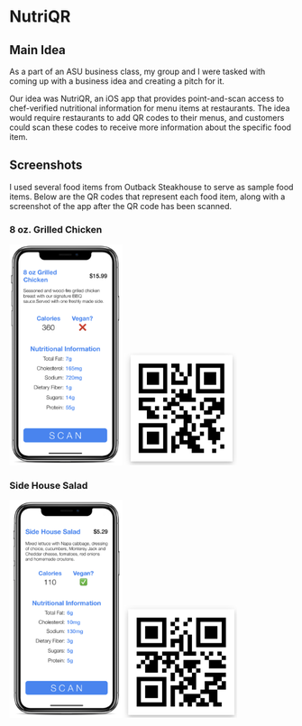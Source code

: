 # NutriQR

## Main Idea

As a part of an ASU business class, my group and I were tasked with coming up with a business idea and creating a pitch for it.

Our idea was NutriQR, an iOS app that provides point-and-scan access to chef-verified nutritional information for menu items
at restaurants. The idea would require restaurants to add QR codes to their menus, and customers could scan these codes to receive more information about the specific food item.

## Screenshots
I used several food items from Outback Steakhouse to serve as sample food items. Below are the QR codes that represent each food item, along with a screenshot of the app after the QR code has been scanned.

### 8 oz. Grilled Chicken
<img src="/screenshots/chickenScreenshot.png" alt="Chicken Screenshot" title="grilled chicken screenshot" width="200" /> <img src="/screenshots/grilledChicken.png" alt="Chicken" title="grilled chicken" width="200" height="200" />

### Side House Salad
<img src="/screenshots/saladScreenshot.png" alt="Salad Screenshot" title="salad screenshot" width="200" /> <img src="/screenshots/sideHouseSalad.png" alt="Salad" title="salad" width="200" height="200" />

  
